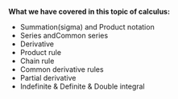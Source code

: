 **What we have covered in this topic of calculus:**

- Summation(sigma) and Product notation
- Series andCommon series
- Derivative
- Product rule
- Chain rule
- Common derivative rules
- Partial derivative
- Indefinite & Definite & Double integral
